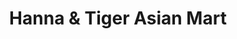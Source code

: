 ---
title: "Hanna & Tiger Asian Mart"
url: /sweetwater/hanna-und-tiger-asian-mart/
shop: Supermarkt
---